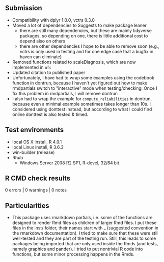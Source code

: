 ## Submission
* Compatibility with dplyr 1.0.0, vctrs 0.3.0
* Moved a lot of dependencies to Suggests to make package leaner
  * there are still many dependencies, but these are mainly tidyverse packages, so depending on one, there is little additional cost to depend also on others
  * there are other dependencies I hope to be able to remove soon (e.g., vctrs is only used in testing and for one edge case that a bugfix in haven can eliminate)
* Removed functions related to scaleDiagnosis, which are now implemented in `ufs`
* Updated citation to published paper
* Unfortunately, I have had to wrap some examples using the codebook function in dontrun, because I haven't yet figured out how to make rmdpartials switch to "interactive" mode when testing/checking. Once I fix this problem in rmdpartials, I will remove dontrun
* I also had to wrap the example for `compute_reliabilities` in dontrun, because even a minimal example sometimes takes longer than 10s. I considered using donttest instead, but according to what I could find online donttest is also tested & timed.

## Test environments
* local OS X install, R 4.0.1
* local Linux install, R 3.6.2
* win-builder (release)
* Rhub
  * Windows Server 2008 R2 SP1, R-devel, 32/64 bit

## R CMD check results

0 errors | 0 warnings | 0 notes

## Particularities
* This package uses rmarkdown partials, i.e. some of the functions are designed
  to render Rmd files as children of larger Rmd files. I put these files in
  the inst/ folder, their names start with _ (suggested convention in the
  rmarkdown documentation).
  I tried to make sure that these were still well-tested and they are part 
  of the testing run. Still, this leads to some packages being imported that are
  only used inside the Rmds (and tests, namely graphics and pander). 
  I tried to put nontrivial R code into functions, but some minor processing 
  happens in the Rmds.
  
